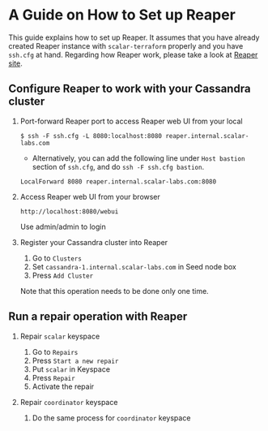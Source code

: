 # A Guide on How to Set up Reaper

This guide explains how to set up Reaper.
It assumes that you have already created Reaper instance with `scalar-terraform` properly and you have `ssh.cfg` at hand. Regarding how Reaper work, please take a look at [Reaper site](http://cassandra-reaper.io/).

## Configure Reaper to work with your Cassandra cluster

1. Port-forward Reaper port to access Reaper web UI from your local
    ```
    $ ssh -F ssh.cfg -L 8080:localhost:8080 reaper.internal.scalar-labs.com
    ```
    * Alternatively, you can add the following line under `Host bastion` section of `ssh.cfg`, and do `ssh -F ssh.cfg bastion`.
    ```
    LocalForward 8080 reaper.internal.scalar-labs.com:8080
    ```

1. Access Reaper web UI from your browser
    ```
    http://localhost:8080/webui
    ```
    Use admin/admin to login

1. Register your Cassandra cluster into Reaper

    1. Go to `Clusters`
    1. Set `cassandra-1.internal.scalar-labs.com` in Seed node box
    1. Press `Add Cluster`

    Note that this operation needs to be done only one time.

## Run a repair operation with Reaper

1. Repair `scalar` keyspace
    1. Go to `Repairs`
    2. Press `Start a new repair`
    3. Put `scalar` in Keyspace
    4. Press `Repair`
    5. Activate the repair

1. Repair `coordinator` keyspace
    1. Do the same process for `coordinator` keyspace
